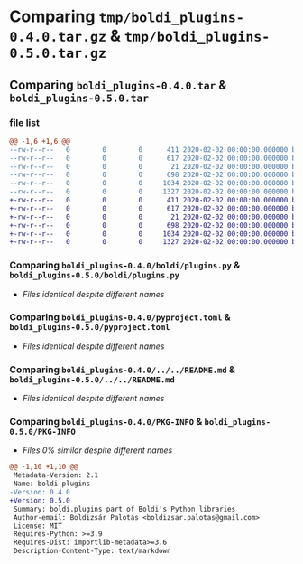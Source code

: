 # Comparing `tmp/boldi_plugins-0.4.0.tar.gz` & `tmp/boldi_plugins-0.5.0.tar.gz`

## Comparing `boldi_plugins-0.4.0.tar` & `boldi_plugins-0.5.0.tar`

### file list

```diff
@@ -1,6 +1,6 @@
--rw-r--r--   0        0        0      411 2020-02-02 00:00:00.000000 boldi_plugins-0.4.0/boldi/_plugins_version.py
--rw-r--r--   0        0        0      617 2020-02-02 00:00:00.000000 boldi_plugins-0.4.0/boldi/plugins.py
--rw-r--r--   0        0        0       21 2020-02-02 00:00:00.000000 boldi_plugins-0.4.0/.gitignore
--rw-r--r--   0        0        0      698 2020-02-02 00:00:00.000000 boldi_plugins-0.4.0/pyproject.toml
--rw-r--r--   0        0        0     1034 2020-02-02 00:00:00.000000 boldi_plugins-0.4.0/../../README.md
--rw-r--r--   0        0        0     1327 2020-02-02 00:00:00.000000 boldi_plugins-0.4.0/PKG-INFO
+-rw-r--r--   0        0        0      411 2020-02-02 00:00:00.000000 boldi_plugins-0.5.0/boldi/_plugins_version.py
+-rw-r--r--   0        0        0      617 2020-02-02 00:00:00.000000 boldi_plugins-0.5.0/boldi/plugins.py
+-rw-r--r--   0        0        0       21 2020-02-02 00:00:00.000000 boldi_plugins-0.5.0/.gitignore
+-rw-r--r--   0        0        0      698 2020-02-02 00:00:00.000000 boldi_plugins-0.5.0/pyproject.toml
+-rw-r--r--   0        0        0     1034 2020-02-02 00:00:00.000000 boldi_plugins-0.5.0/../../README.md
+-rw-r--r--   0        0        0     1327 2020-02-02 00:00:00.000000 boldi_plugins-0.5.0/PKG-INFO
```

### Comparing `boldi_plugins-0.4.0/boldi/plugins.py` & `boldi_plugins-0.5.0/boldi/plugins.py`

 * *Files identical despite different names*

### Comparing `boldi_plugins-0.4.0/pyproject.toml` & `boldi_plugins-0.5.0/pyproject.toml`

 * *Files identical despite different names*

### Comparing `boldi_plugins-0.4.0/../../README.md` & `boldi_plugins-0.5.0/../../README.md`

 * *Files identical despite different names*

### Comparing `boldi_plugins-0.4.0/PKG-INFO` & `boldi_plugins-0.5.0/PKG-INFO`

 * *Files 0% similar despite different names*

```diff
@@ -1,10 +1,10 @@
 Metadata-Version: 2.1
 Name: boldi-plugins
-Version: 0.4.0
+Version: 0.5.0
 Summary: boldi.plugins part of Boldi's Python libraries
 Author-email: Boldizsár Palotás <boldizsar.palotas@gmail.com>
 License: MIT
 Requires-Python: >=3.9
 Requires-Dist: importlib-metadata>=3.6
 Description-Content-Type: text/markdown
```

